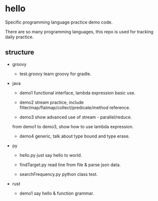 # hello

Specific programming language practice demo code.

There are so many programming languages, this repo is used for tracking daily practice.

## structure

- groovy

  - test.groovy learn groovy for gradle.

- java
  
  - demo1 functional interface, lambda expression basic use.
  
  - demo2 stream practice, include filter/map/flatmap/collect/predicate/method reference.
  
  - demo3 show advanced use of stream - parallel/reduce.

  from demo1 to demo3, show how to use lambda expression.

  - demo4 generic, talk about type bound and type erase.

- py
  
  - hello.py just say hello to world.
  
  - findTarget.py read line from file & parse json data.

  - searchFrequency.py python class test.

- rust
  
  - demo1 say hello & function grammar.
